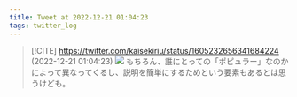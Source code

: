 ```yaml
---
title: Tweet at 2022-12-21 01:04:23
tags: twitter_log
---
```


> [!CITE] https://twitter.com/kaisekiriu/status/1605232656341684224 (2022-12-21 01:04:23)
> ![](https://twitter.com/kaisekiriu/status/1605232656341684224)
> もちろん、誰にとっての「ポピュラー」なのかによって異なってくるし、説明を簡単にするためという要素もあるとは思うけども。
